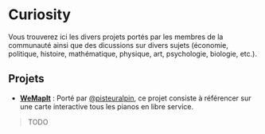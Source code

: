 # Curiosity

Vous trouverez ici les divers projets portés par les membres de la communauté ainsi que des dicussions sur divers sujets (économie, politique, histoire, mathématique, physique, art, psychologie, biologie, etc.).

## Projets

- [**WeMapIt**](https://github.com/WeMapIt/WeMapIt) : Porté par [@pisteuralpin](https://github.com/pisteuralpin), ce projet consiste à référencer sur une carte interactive tous les pianos en libre service.

> TODO
